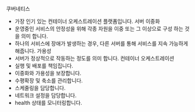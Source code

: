 쿠버네티스
- 가장 인기 있는 컨테이너 오케스트레이션 플랫폼입니다.
서버 이중화
- 운영중인 서비스의 안정성을 위해 각종 자원을 이중 또는 그 이상으로 구성 하는 것을 의미 합니다.
- 하나의 서비스에 장애가 발생하는 경우, 다른 서버를 통해 서비스를 지속 가능하게 해줍니다.
가용성
- 서버가 정상적으로 작동하는 정도를 의미 합니다.
컨테이너 오케스트레이션
- 실행 및 배포를 책임집니다.
- 이중화와 가용성을 보장합니다.
- 수평확장 및 축소를 관리합니다.
- 스케줄링을 담당합니다.
- 네트워크 설정을 담당합니다.
- health 상태를 모니터링합니다.